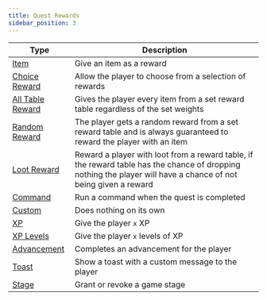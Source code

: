 ```yaml
---
title: Quest Rewards
sidebar_position: 3
---
```


| Type | Description |
|-|-|
| [Item](./Item_Reward.md) | Give an item as a reward |
| [Choice Reward](./Choice_Reward.md) | Allow the player to choose from a selection of rewards |
| [All Table Reward](./All_Table_Reward.md) | Gives the player every item from a set reward table regardless of the set weights |
| [Random Reward](./Random_Reward.md) | The player gets a random reward from a set reward table and is always guaranteed to reward the player with an item |
| [Loot Reward](./Loot_Reward) | Reward a player with loot from a reward table, if the reward table has the chance of dropping nothing the player will have a chance of not being given a reward |
| [Command](./Command_Reward.md) | Run a command when the quest is completed |
| [Custom](./Custom_Reward.md) | Does nothing on its own |
| [XP](./Experience_Reward.md) | Give the player `x` XP |
| [XP Levels](./Experience_Reward.md) | Give the player `x` levels of XP |
| [Advancement](./Advancement_Reward.md) | Completes an advancement for the player |
| [Toast](./Toast_Reward.md) | Show a toast with a custom message to the player |
| [Stage](./Stage_Reward.md) | Grant or revoke a game stage |

